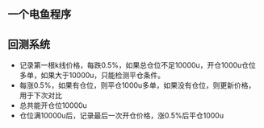## 一个电鱼程序

## 回测系统
- 记录第一根k线价格，每跌0.5%，如果总仓位不足10000u，开仓1000u仓位多单，如果大于10000u，只能检测平仓条件。
- 每涨0.5%，如果有仓位，则平仓1000u多单，如果没有仓位，则更新价格，用于下次对比
- 总共能开仓位10000u
- 仓位满10000u后，记录最后一次开仓价格，涨0.5%后平仓1000u